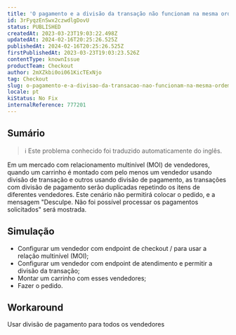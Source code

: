 ```yaml
---
title: 'O pagamento e a divisão da transação não funcionam na mesma ordem para o Inventário Multilevel Omnichannel'
id: 3rFyqzEnSwx2czwdlgDovU
status: PUBLISHED
createdAt: 2023-03-23T19:03:22.498Z
updatedAt: 2024-02-16T20:25:26.525Z
publishedAt: 2024-02-16T20:25:26.525Z
firstPublishedAt: 2023-03-23T19:03:23.526Z
contentType: knownIssue
productTeam: Checkout
author: 2mXZkbi0oi061KicTExNjo
tag: Checkout
slug: o-pagamento-e-a-divisao-da-transacao-nao-funcionam-na-mesma-ordem-para-o-inventario-multilevel-omnichannel
locale: pt
kiStatus: No Fix
internalReference: 777201
---
```


## Sumário

>ℹ️ Este problema conhecido foi traduzido automaticamente do inglês.


Em um mercado com relacionamento multinível (MOI) de vendedores, quando um carrinho é montado com pelo menos um vendedor usando divisão de transação e outros usando divisão de pagamento, as transações com divisão de pagamento serão duplicadas repetindo os itens de diferentes vendedores. Este cenário não permitirá colocar o pedido, e a mensagem "Desculpe. Não foi possível processar os pagamentos solicitados" será mostrada.


##

## Simulação



- Configurar um vendedor com endpoint de checkout / para usar a relação multinível (MOI);
- Configurar um vendedor com endpoint de atendimento e permitir a divisão da transação;
- Montar um carrinho com esses vendedores;
- Fazer o pedido.


##

## Workaround


Usar divisão de pagamento para todos os vendedores



